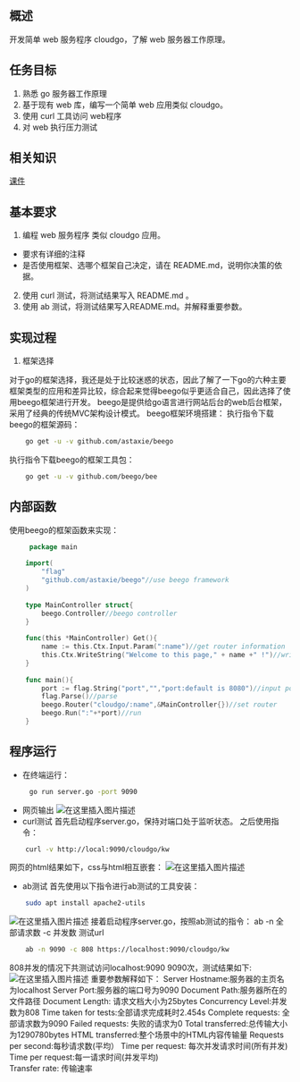 ## 概述

开发简单 web 服务程序 cloudgo，了解 web 服务器工作原理。

## 任务目标

  1. 熟悉 go 服务器工作原理 
  2. 基于现有 web 库，编写一个简单 web 应用类似 cloudgo。 
  3. 使用 curl 工具访问 web程序
  4. 对 web 执行压力测试

## 相关知识

[课件](http://blog.csdn.net/pmlpml/article/details/78404838)

## 基本要求

  1. 编程 web 服务程序 类似 cloudgo 应用。 
   -  要求有详细的注释 
   -  是否使用框架、选哪个框架自己决定，请在 README.md，说明你决策的依据。
  2. 使用 curl 测试，将测试结果写入 README.md 。
  3. 使用 ab 测试，将测试结果写入README.md。并解释重要参数。

 ## 实现过程
  1. 框架选择
  
  对于go的框架选择，我还是处于比较迷惑的状态，因此了解了一下go的六种主要框架类型的应用和差异比较，综合起来觉得beego似乎更适合自己，因此选择了使用beego框架进行开发。
        		beego是提供给go语言进行网站后台的web后台框架，采用了经典的传统MVC架构设计模式。
        		beego框架环境搭建：
        		执行指令下载beego的框架源码：
```bash
	go get -u -v github.com/astaxie/beego
```
执行指令下载beego的框架工具包：

```bash
	go get -u -v github.com/beego/bee
```
## 内部函数
 使用beego的框架函数来实现：

```go
	 package main
	
	import(
		"flag"
		"github.com/astaxie/beego"//use beego framework
	)
	
	type MainController struct{
		beego.Controller//beego controller
	}
	
	func(this *MainController) Get(){
		name := this.Ctx.Input.Param(":name")//get router information
		this.Ctx.WriteString("Welcome to this page," + name +" !")//write
	}
	
	func main(){
		port := flag.String("port","","port:default is 8080")//input port number
		flag.Parse()//parse
		beego.Router("cloudgo/:name",&MainController{})//set router
		beego.Run(":"+*port)//run
	}
```

 		 

 ## 程序运行
 - 在终端运行：

```bash
	 go run server.go -port 9090
```
- 网页输出
  ![在这里插入图片描述](https://img-blog.csdnimg.cn/20191112101434337.png?x-oss-process=image/watermark,type_ZmFuZ3poZW5naGVpdGk,shadow_10,text_aHR0cHM6Ly9ibG9nLmNzZG4ubmV0L2t3NDExNzE4MTk4,size_16,color_FFFFFF,t_70)
- curl测试
  首先启动程序server.go，保持对端口处于监听状态。
  之后使用指令：
```bash
	curl -v http://local:9090/cloudgo/kw
```
网页的html结果如下，css与html相互嵌套：
![在这里插入图片描述](https://img-blog.csdnimg.cn/20191112102923501.PNG?x-oss-process=image/watermark,type_ZmFuZ3poZW5naGVpdGk,shadow_10,text_aHR0cHM6Ly9ibG9nLmNzZG4ubmV0L2t3NDExNzE4MTk4,size_16,color_FFFFFF,t_70)
- ab测试
  首先使用以下指令进行ab测试的工具安装：
```bash
	sudo apt install apache2-utils
```
![在这里插入图片描述](https://img-blog.csdnimg.cn/20191112103655793.PNG?x-oss-process=image/watermark,type_ZmFuZ3poZW5naGVpdGk,shadow_10,text_aHR0cHM6Ly9ibG9nLmNzZG4ubmV0L2t3NDExNzE4MTk4,size_16,color_FFFFFF,t_70)
	接着启动程序server.go，按照ab测试的指令：
	ab -n 全部请求数 -c 并发数 测试url
	

```bash
	ab -n 9090 -c 808 https://localhost:9090/cloudgo/kw
```
808并发的情况下共测试访问localhost:9090 9090次，测试结果如下:
	![在这里插入图片描述](https://img-blog.csdnimg.cn/20191112103737203.PNG?x-oss-process=image/watermark,type_ZmFuZ3poZW5naGVpdGk,shadow_10,text_aHR0cHM6Ly9ibG9nLmNzZG4ubmV0L2t3NDExNzE4MTk4,size_16,color_FFFFFF,t_70)
	重要参数解释如下：
	Server Hostname:服务器的主页名为localhost
	Server Port:服务器的端口号为9090
	Document Path:服务器所在的文件路径
	Document Length: 请求文档大小为25bytes
	Concurrency Level:并发数为808
	Time taken for tests:全部请求完成耗时2.454s
	Complete requests: 全部请求数为9090
	Failed requests: 失败的请求为0
	Total transferred:总传输大小为1290780bytes
	HTML transferred:整个场景中的HTML内容传输量
	Requests per second:每秒请求数(平均）
	Time per request: 每次并发请求时间(所有并发) 
	Time per request:每一请求时间(并发平均)  
	Transfer rate: 传输速率
